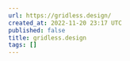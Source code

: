 ```yaml
---
url: https://gridless.design/
created_at: 2022-11-20 23:17 UTC
published: false
title: gridless.design
tags: []
---
```



